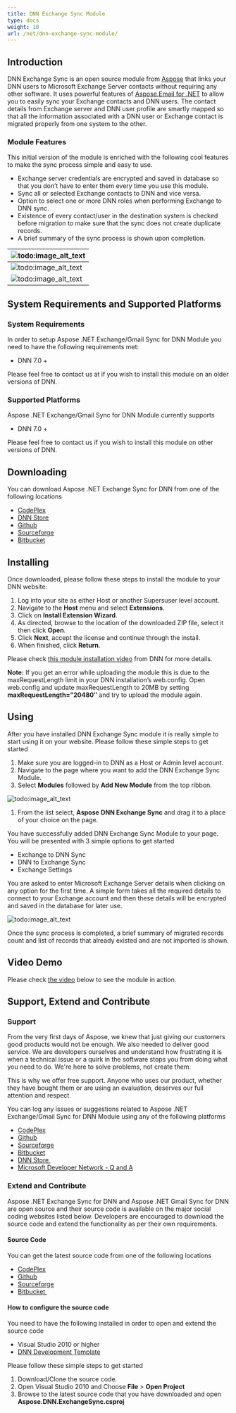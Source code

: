 ```yaml
---
title: DNN Exchange Sync Module
type: docs
weight: 10
url: /net/dnn-exchange-sync-module/
---
```



## **Introduction**
DNN Exchange Sync is an open source module from [Aspose](http://www.aspose.com/) that links your DNN users to Microsoft Exchange Server contacts without requiring any other software. It uses powerful features of [Aspose.Email for .NET](http://www.aspose.com/.net/email-component.aspx) to allow you to easily sync your Exchange contacts and DNN users. The contact details from Exchange server and DNN user profile are smartly mapped so that all the information associated with a DNN user or Exchange contact is migrated properly from one system to the other.
### **Module Features**
This initial version of the module is enriched with the following cool features to make the sync process simple and easy to use.

- Exchange server credentials are encrypted and saved in database so that you don’t have to enter them every time you use this module.
- Sync all or selected Exchange contacts to DNN and vice versa.
- Option to select one or more DNN roles when performing Exchange to DNN sync.
- Existence of every contact/user in the destination system is checked before migration to make sure that the sync does not create duplicate records.
- A brief summary of the sync process is shown upon completion. 

|![todo:image_alt_text](http://www.aspose.com/blogs/wp-content/uploads/2014/07/DNN-Exchange-Sync-home.png)|
| :- |
|![todo:image_alt_text](http://www.aspose.com/blogs/wp-content/uploads/2014/07/Exchange-to-DNN-Sync.png)|
|![todo:image_alt_text](http://www.aspose.com/blogs/wp-content/uploads/2014/07/DNN-to-Exchange-Sync.png)|
## **System Requirements and Supported Platforms**
### **System Requirements**
In order to setup Aspose .NET Exchange/Gmail Sync for DNN Module you need to have the following requirements met:

- DNN 7.0 +

Please feel free to contact us at if you wish to install this module on an older versions of DNN.
### **Supported Platforms**
Aspose .NET Exchange/Gmail Sync for DNN Module currently supports

- DNN 7.0 +

Please feel free to contact us if you wish to install this module on other versions of DNN.
## **Downloading**
You can download Aspose .NET Exchange Sync for DNN from one of the following locations

- [CodePlex ](https://asposednn.codeplex.com/releases)
- [DNN Store ](http://store.dnnsoftware.com/home/product-details/dnn-exchange-sync-2-way-link-between-dnn-and-microsoft-exchange-server)
- [Github ](https://github.com/asposemarketplace/Aspose_for_DNN/releases)
- [Sourceforge ](https://sourceforge.net/projects/asposednn/files/)
- [Bitbucket ](https://bitbucket.org/asposemarketplace/aspose-for-dnn/downloads)
## **Installing**
Once downloaded, please follow these steps to install the module to your DNN website:

1. Log into your site as either Host or another Supersuser level account.
1. Navigate to the **Host** menu and select **Extensions**.
1. Click on **Install Extension Wizard**.
1. As directed, browse to the location of the downloaded ZIP file, select it then click **Open**.
1. Click **Next**, accept the license and continue through the install.
1. When finished, click **Return**.

Please check [this module installation video](http://www.dnnsoftware.com/community/learn/video-library/view-video/video/542/view/details/how-to-install-a-module-in-dotnetnuke-7) from DNN for more details.

**Note:** If you get an error while uploading the module this is due to the maxRequestLength limit in your DNN installation’s web.config. Open web.config and update maxRequestLength to 20MB by setting **maxRequestLength=”20480″** and try to upload the module again.
## **Using**
After you have installed DNN Exchange Sync module it is really simple to start using it on your website. Please follow these simple steps to get started

1. Make sure you are logged-in to DNN as a Host or Admin level account.
1. Navigate to the page where you want to add the DNN Exchange Sync Module.
1. Select **Modules** followed by **Add New Module** from the top ribbon. 

![todo:image_alt_text](http://www.aspose.com/blogs/wp-content/uploads/2014/07/DNN-Exchange-Sync-add-module-to-page.png)

1. From the list select, **Aspose** **DNN Exchange Sync** and drag it to a place of your choice on the page.

You have successfully added DNN Exchange Sync Module to your page. You will be presented with 3 simple options to get started

- Exchange to DNN Sync
- DNN to Exchange Sync
- Exchange Settings

You are asked to enter Microsoft Exchange Server details when clicking on any option for the first time. A simple form takes all the required details to connect to your Exchange account and then these details will be encrypted and saved in the database for later use. 

![todo:image_alt_text](http://www.aspose.com/blogs/wp-content/uploads/2014/07/DNN-Exchange-Sync-Exchange-Server-Details.png)


Once the sync process is completed, a brief summary of migrated records count and list of records that already existed and are not imported is shown.
## **Video Demo**
Please check [the video](https://www.youtube.com/watch?v=LqEiYz287GA) below to see the module in action.
## **Support, Extend and Contribute**
### **Support**
From the very first days of Aspose, we knew that just giving our customers good products would not be enough. We also needed to deliver good service. We are developers ourselves and understand how frustrating it is when a technical issue or a quirk in the software stops you from doing what you need to do. We're here to solve problems, not create them.

This is why we offer free support. Anyone who uses our product, whether they have bought them or are using an evaluation, deserves our full attention and respect.

You can log any issues or suggestions related to Aspose .NET Exchange/Gmail Sync for DNN Module using any of the following platforms

- [CodePlex ](https://asposednn.codeplex.com/workitem/list/basic)
- [Github ](https://github.com/asposemarketplace/Aspose_for_DNN/issues)
- [Sourceforge ](https://sourceforge.net/p/asposednn/tickets/)
- [Bitbucket ](https://bitbucket.org/asposemarketplace/aspose-for-dnn/issues?status=new&status=open)
- [DNN Store ](http://store.dnnsoftware.com/help-center/help-desk/ticket-entry/packageid/33341)
- [Microsoft Developer Network - Q and A ](https://code.msdn.microsoft.com/DNN-Exchange-Sync-2-Way-fab0339b/view/Discussions#content)
### **Extend and Contribute**
Aspose .NET Exchange Sync for DNN and Aspose .NET Gmail Sync for DNN are open source and their source code is available on the major social coding websites listed below. Developers are encouraged to download the source code and extend the functionality as per their own requirements.
#### **Source Code**
You can get the latest source code from one of the following locations

- [CodePlex ](https://asposednn.codeplex.com/SourceControl/latest)
- [Github ](https://github.com/asposemarketplace/Aspose_for_DNN)
- [Sourceforge ](https://sourceforge.net/p/asposednn/code/ci/master/tree/)
- [Bitbucket ](https://bitbucket.org/asposemarketplace/aspose-for-dnn/src)
#### **How to configure the source code**
You need to have the following installed in order to open and extend the source code

- Visual Studio 2010 or higher
- [DNN Development Template](http://www.aspose.com/docs/display/totalnet/1.2.1+Downloading)

Please follow these simple steps to get started

1. Download/Clone the source code.
1. Open Visual Studio 2010 and Choose **File** > **Open Project**
1. Browse to the latest source code that you have downloaded and open **Aspose.DNN.ExchangeSync.csproj**

